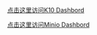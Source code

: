 
[点击这里访问K10 Dashbord]({{TRAFFIC_HOST1_32000}}/k10/#/)

[点击这里访问Minio Dashbord]({{TRAFFIC_HOST1_32002}})